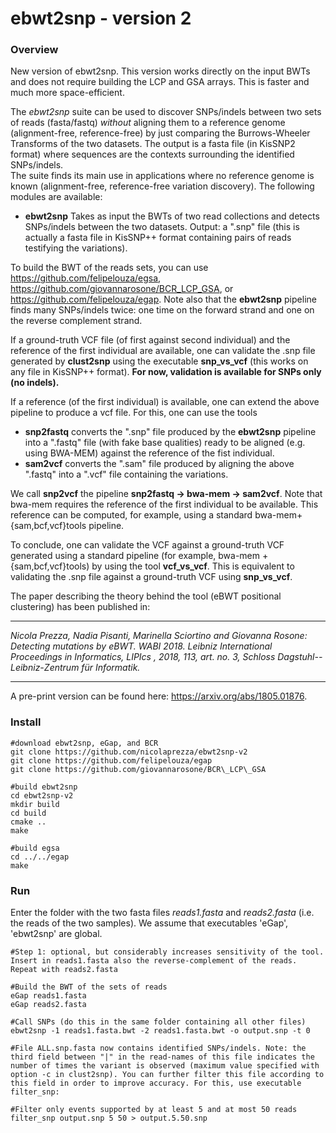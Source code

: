 # ebwt2snp - version 2

### Overview

New version of ebwt2snp. This version works directly on the input BWTs and does not require building the LCP and GSA arrays. This is faster and much more space-efficient. 

The *ebwt2snp* suite can be used to discover SNPs/indels between two sets of reads (fasta/fastq) *without* aligning them to  a reference genome (alignment-free, reference-free) by just comparing the Burrows-Wheeler Transforms of the two datasets. The output is a fasta file (in KisSNP2 format) where sequences are the contexts surrounding the identified SNPs/indels.  
The suite finds its main use in applications where no reference genome is known (alignment-free, reference-free variation discovery). The following modules are available:

- **ebwt2snp** Takes as input the BWTs of two read collections and detects SNPs/indels between the two datasets. Output: a ".snp" file (this is actually a fasta file in KisSNP++ format containing pairs of reads testifying the variations).

To build the BWT of the reads sets, you can use https://github.com/felipelouza/egsa, https://github.com/giovannarosone/BCR_LCP_GSA, or https://github.com/felipelouza/egap. Note also that the **ebwt2snp** pipeline finds many SNPs/indels twice: one time on the forward strand and one on the reverse complement strand.

If a ground-truth VCF file (of first against second individual) and the reference of the first individual are available, one can validate the .snp file generated by **clust2snp** using the executable **snp_vs_vcf** (this works on any file in KisSNP++ format). **For now, validation is available for SNPs only (no indels).**

If a reference (of the first individual) is available, one can extend the above pipeline to produce a vcf file. For this, one can use the tools

- **snp2fastq** converts the ".snp" file produced by the **ebwt2snp** pipeline into a ".fastq" file (with fake base qualities) ready to be aligned (e.g. using BWA-MEM) against the reference of the fist individual.
- **sam2vcf** converts the ".sam" file produced by aligning the above ".fastq" into a ".vcf" file containing the variations. 

We call **snp2vcf** the pipeline **snp2fastq -> bwa-mem -> sam2vcf**. Note that bwa-mem requires the reference of the first individual to be available. This reference can be computed, for example, using a standard bwa-mem+{sam,bcf,vcf}tools pipeline. 

To conclude, one can validate the VCF against a ground-truth VCF generated using a standard pipeline (for example, bwa-mem + {sam,bcf,vcf}tools) by using the tool **vcf_vs_vcf**. This is equivalent to validating the .snp file against a ground-truth VCF using **snp_vs_vcf**. 

The paper describing the theory behind the tool (eBWT positional clustering) has been published in:

---

*Nicola Prezza, Nadia Pisanti, Marinella Sciortino and Giovanna Rosone: Detecting mutations by eBWT. WABI 2018. Leibniz International Proceedings in Informatics, LIPIcs , 2018, 113, art. no. 3, Schloss Dagstuhl--Leibniz-Zentrum für Informatik.*

---

A pre-print version can be found here: https://arxiv.org/abs/1805.01876. 


### Install

~~~~
#download ebwt2snp, eGap, and BCR
git clone https://github.com/nicolaprezza/ebwt2snp-v2
git clone https://github.com/felipelouza/egap
git clone https://github.com/giovannarosone/BCR\_LCP\_GSA

#build ebwt2snp
cd ebwt2snp-v2
mkdir build
cd build
cmake ..
make

#build egsa
cd ../../egap
make
~~~~

### Run

Enter the folder with the two fasta files _reads1.fasta_  and _reads2.fasta_ (i.e. the reads of the two samples). We assume that executables 'eGap', 'ebwt2snp' are global. 

~~~~
#Step 1: optional, but considerably increases sensitivity of the tool. Insert in reads1.fasta also the reverse-complement of the reads. Repeat with reads2.fasta

#Build the BWT of the sets of reads
eGap reads1.fasta
eGap reads2.fasta

#Call SNPs (do this in the same folder containing all other files)
ebwt2snp -1 reads1.fasta.bwt -2 reads1.fasta.bwt -o output.snp -t 0

#File ALL.snp.fasta now contains identified SNPs/indels. Note: the third field between "|" in the read-names of this file indicates the number of times the variant is observed (maximum value specified with option -c in clust2snp). You can further filter this file according to this field in order to improve accuracy. For this, use executable filter_snp:

#Filter only events supported by at least 5 and at most 50 reads
filter_snp output.snp 5 50 > output.5.50.snp

~~~~
